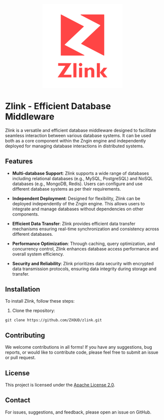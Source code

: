 <p align="center">
    <img src="./logo.png" width="260" alt="示例图片">
</p>

# Zlink - Efficient Database Middleware

Zlink is a versatile and efficient database middleware designed to facilitate seamless interaction between various database systems. It can be used both as a core component within the Zngin engine and independently deployed for managing database interactions in distributed systems.

## Features

- **Multi-database Support**: Zlink supports a wide range of databases including relational databases (e.g., MySQL, PostgreSQL) and NoSQL databases (e.g., MongoDB, Redis). Users can configure and use different database systems as per their requirements.

- **Independent Deployment**: Designed for flexibility, Zlink can be deployed independently of the Zngin engine. This allows users to integrate and manage databases without dependencies on other components.

- **Efficient Data Transfer**: Zlink provides efficient data transfer mechanisms ensuring real-time synchronization and consistency across different databases.

- **Performance Optimization**: Through caching, query optimization, and concurrency control, Zlink enhances database access performance and overall system efficiency.

- **Security and Reliability**: Zlink prioritizes data security with encrypted data transmission protocols, ensuring data integrity during storage and transfer.


## Installation

To install Zlink, follow these steps:

1. Clone the repository:

```
git clone https://github.com/ZXOUD/zlink.git
```

## Contributing

We welcome contributions in all forms! If you have any suggestions, bug reports, or would like to contribute code, please feel free to submit an issue or pull request.

## License

This project is licensed under the [Apache License 2.0](LICENSE).

## Contact
For issues, suggestions, and feedback, please open an issue on GitHub.